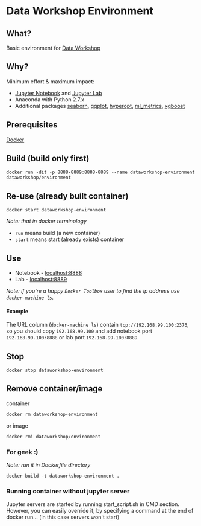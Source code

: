 # Data Workshop Environment


## What?
Basic environment for [Data Workshop](http://dataworkshop.com)

## Why?
Minimum effort & maximum impact:
* [Jupyter Notebook](http://jupyter.org/) and [Jupyter Lab](https://github.com/jupyter/jupyterlab)
* Anaconda with Python 2.7.x
* Additional packages [seaborn](https://stanford.edu/~mwaskom/software/seaborn/), [ggplot](http://ggplot.yhathq.com/), [hyperopt](https://github.com/hyperopt/hyperopt), [ml_metrics](https://github.com/benhamner/Metrics/tree/master/Python/ml_metrics), [xgboost](https://github.com/dmlc/xgboost)

## Prerequisites
[Docker](https://docs.docker.com/engine/installation/)

## Build (build only first)
```
docker run -dit -p 8888-8889:8888-8889 --name dataworkshop-environment dataworkshop/environment
```

## Re-use (already built container)
```
docker start dataworkshop-environment
```

*Note: that in docker terminology*
* `run`  means build (a new container)
* `start` means start (already exists) container

## Use
* Notebook - [localhost:8888](http://localhost:8888)
* Lab - [localhost:8889](http://localhost:8889)

*Note: if you're a happy `Docker Toolbox` user to find the ip address use `docker-machine ls`.*

#### Example
The URL column (`docker-machine ls`) contain  `tcp://192.168.99.100:2376`, so you should copy `192.168.99.100` and add notebook port `192.168.99.100:8888` or lab port `192.168.99.100:8889`. 


## Stop
```
docker stop dataworkshop-environment
```

## Remove container/image
container
```
docker rm dataworkshop-environment
```
or image
```
docker rmi dataworkshop/environment
```


### For geek :)
*Note: run it in Dockerfile directory*
```
docker build -t dataworkshop-environment .
```

### Running container without jupyter server

Jupyter servers are started by running start_script.sh in CMD section. However, you can easily override it, by specifying a command at the end of docker run... (in this case servers won't start)
